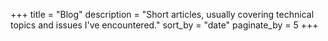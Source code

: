 +++
title = "Blog"
description = "Short articles, usually covering technical topics and issues I've encountered."
sort_by = "date"
paginate_by = 5
+++
